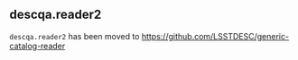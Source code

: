## descqa.reader2

`descqa.reader2` has been moved to https://github.com/LSSTDESC/generic-catalog-reader
